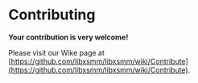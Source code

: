 # Contributing

**Your contribution is very welcome!**

Please visit our Wike page at [https://github.com/libxsmm/libxsmm/wiki/Contribute](https://github.com/libxsmm/libxsmm/wiki/Contribute).
